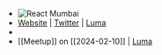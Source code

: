 - ![React Mumbai](https://pbs.twimg.com/profile_banners/1658156985227915272/1692505990/1500x500)
- [Website](https://reactmumbai.dev) | [Twitter](https://twitter.com/react_mumbai) | [Luma](https://lu.ma/react_mumbai)
-
- [[Meetup]] on [[2024-02-10]] | [Luma](https://lu.ma/react-mumbai-feb-2024)